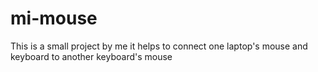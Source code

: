 # mi-mouse

This is a small project by me it helps to connect one laptop's mouse and keyboard to another keyboard's mouse
